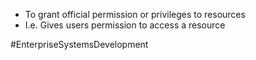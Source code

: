 - To grant official permission or privileges to resources
- I.e. Gives users permission to access a resource

#EnterpriseSystemsDevelopment 